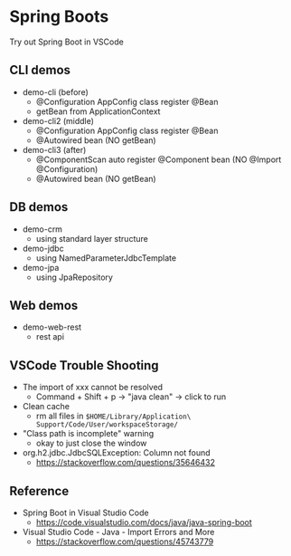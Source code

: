 # Spring Boots

Try out Spring Boot in VSCode


## CLI demos

* demo-cli (before)
  - @Configuration AppConfig class register @Bean
  - getBean from ApplicationContext
* demo-cli2 (middle)
  - @Configuration AppConfig class register @Bean
  - @Autowired bean (NO getBean)
* demo-cli3 (after)
  - @ComponentScan auto register @Component bean (NO @Import @Configuration)
  - @Autowired bean (NO getBean)

## DB demos

* demo-crm
  - using standard layer structure
* demo-jdbc
  - using NamedParameterJdbcTemplate
* demo-jpa
  - using JpaRepository


## Web demos

* demo-web-rest
  - rest api


## VSCode Trouble Shooting

* The import of xxx cannot be resolved
  - Command + Shift + p -> "java clean" -> click to run
* Clean cache
  - rm all files in `$HOME/Library/Application\ Support/Code/User/workspaceStorage/`
* "Class path is incomplete" warning
  - okay to just close the window
* org.h2.jdbc.JdbcSQLException: Column not found
  - https://stackoverflow.com/questions/35646432


## Reference

* Spring Boot in Visual Studio Code
  - https://code.visualstudio.com/docs/java/java-spring-boot
* Visual Studio Code - Java - Import Errors and More
  - https://stackoverflow.com/questions/45743779
